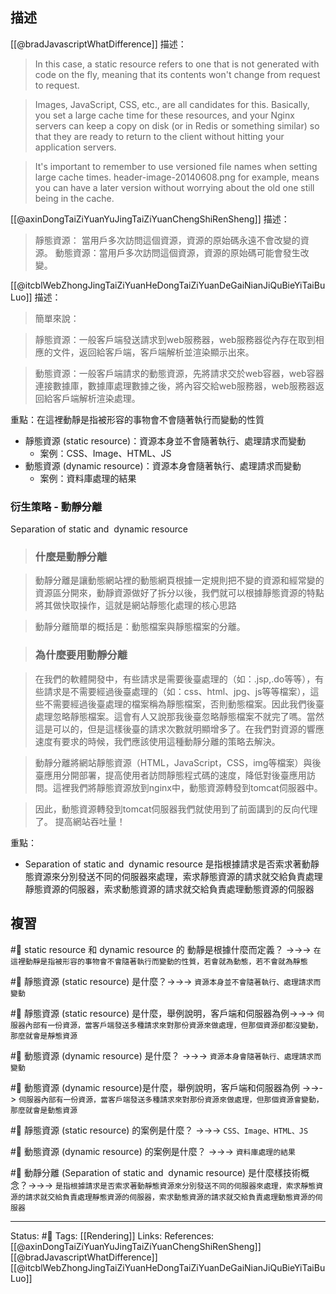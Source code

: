 ## 描述

[[@bradJavascriptWhatDifference]] 描述：
> In this case, a static resource refers to one that is not generated with code on the fly, meaning that its contents won't change from request to request.

> Images, JavaScript, CSS, etc., are all candidates for this. Basically, you set a large cache time for these resources, and your Nginx servers can keep a copy on disk (or in Redis or something similar) so that they are ready to return to the client without hitting your application servers.

> It's important to remember to use versioned file names when setting large cache times. header-image-20140608.png for example, means you can have a later version without worrying about the old one still being in the cache.


[[@axinDongTaiZiYuanYuJingTaiZiYuanChengShiRenSheng]] 描述：
> 靜態資源： 當用戶多次訪問這個資源，資源的原始碼永遠不會改變的資源。
> 動態資源：當用戶多次訪問這個資源，資源的原始碼可能會發生改變。

[[@itcblWebZhongJingTaiZiYuanHeDongTaiZiYuanDeGaiNianJiQuBieYiTaiBuLuo]] 描述：
> 簡單來說：

> 靜態資源：一般客戶端發送請求到web服務器，web服務器從內存在取到相應的文件，返回給客戶端，客戶端解析並渲染顯示出來。

> 動態資源：一般客戶端請求的動態資源，先將請求交於web容器，web容器連接數據庫，數據庫處理數據之後，將內容交給web服務器，web服務器返回給客戶端解析渲染處理。



重點：在這裡動靜是指被形容的事物會不會隨著執行而變動的性質
- 靜態資源 (static resource)：資源本身並不會隨著執行、處理請求而變動 
	- 案例：CSS、Image、HTML、JS
- 動態資源 (dynamic resource)：資源本身會隨著執行、處理請求而變動
	- 案例：資料庫處理的結果
### 衍生策略 - 動靜分離

Separation of static and  dynamic resource

> ### 什麼是動靜分離

> 動靜分離是讓動態網站裡的動態網頁根據一定規則把不變的資源和經常變的資源區分開來，動靜資源做好了拆分以後，我們就可以根據靜態資源的特點將其做快取操作，這就是網站靜態化處理的核心思路

> 動靜分離簡單的概括是：動態檔案與靜態檔案的分離。


> ### 為什麼要用動靜分離

> 在我們的軟體開發中，有些請求是需要後臺處理的（如：.jsp,.do等等），有些請求是不需要經過後臺處理的（如：css、html、jpg、js等等檔案），這些不需要經過後臺處理的檔案稱為靜態檔案，否則動態檔案。因此我們後臺處理忽略靜態檔案。這會有人又說那我後臺忽略靜態檔案不就完了嗎。當然這是可以的，但是這樣後臺的請求次數就明顯增多了。在我們對資源的響應速度有要求的時候，我們應該使用這種動靜分離的策略去解決。

> 動靜分離將網站靜態資源（HTML，JavaScript，CSS，img等檔案）與後臺應用分開部署，提高使用者訪問靜態程式碼的速度，降低對後臺應用訪問。這裡我們將靜態資源放到nginx中，動態資源轉發到tomcat伺服器中。

> 因此，動態資源轉發到tomcat伺服器我們就使用到了前面講到的反向代理了。
> 提高網站吞吐量！





重點：
- Separation of static and  dynamic resource 是指根據請求是否索求著動靜態資源來分別發送不同的伺服器來處理，索求靜態資源的請求就交給負責處理靜態資源的伺服器，索求動態資源的請求就交給負責處理動態資源的伺服器

## 複習
#🧠 static resource 和 dynamic resource 的 動靜是根據什麼而定義？  ->->-> `在這裡動靜是指被形容的事物會不會隨著執行而變動的性質，若會就為動態，若不會就為靜態`
<!--SR:!2025-04-02,589,250-->

#🧠 靜態資源 (static resource) 是什麼？->->-> `資源本身並不會隨著執行、處理請求而變動`
<!--SR:!2023-09-04,207,230-->

#🧠  靜態資源 (static resource) 是什麼，舉例說明，客戶端和伺服器為例->->-> `伺服器內部有一份資源，當客戶端發送多種請求來對那份資源來做處理，但那個資源卻都沒變動，那麼就會是靜態資源`
<!--SR:!2024-10-31,497,250-->

#🧠 動態資源 (dynamic resource) 是什麼？ ->->-> `資源本身會隨著執行、處理請求而變動`
<!--SR:!2023-05-16,174,250-->

#🧠 動態資源 (dynamic resource)是什麼，舉例說明，客戶端和伺服器為例 ->->-> `伺服器內部有一份資源，當客戶端發送多種請求來對那份資源來做處理，但那個資源會變動，那麼就會是動態資源`
<!--SR:!2024-10-10,413,210-->


#🧠 靜態資源 (static resource) 的案例是什麼？ ->->-> `CSS、Image、HTML、JS`
<!--SR:!2025-04-03,590,250-->

#🧠 動態資源 (dynamic resource) 的案例是什麼？ ->->-> `資料庫處理的結果`
<!--SR:!2023-05-09,65,230-->

#🧠 動靜分離 (Separation of static and  dynamic resource) 是什麼樣技術概念？->->-> `是指根據請求是否索求著動靜態資源來分別發送不同的伺服器來處理，索求靜態資源的請求就交給負責處理靜態資源的伺服器，索求動態資源的請求就交給負責處理動態資源的伺服器`
<!--SR:!2024-04-18,375,250-->

---
Status: #🌱 
Tags:
[[Rendering]]
Links:
References:
[[@axinDongTaiZiYuanYuJingTaiZiYuanChengShiRenSheng]]
[[@bradJavascriptWhatDifference]]
[[@itcblWebZhongJingTaiZiYuanHeDongTaiZiYuanDeGaiNianJiQuBieYiTaiBuLuo]]